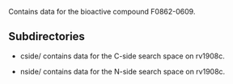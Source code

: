 Contains data for the bioactive compound F0862-0609.

## Subdirectories

- cside/ contains data for the C-side search space on rv1908c.

- nside/ contains data for the N-side search space on rv1908c.

